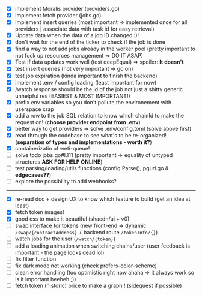 - [x] implement Moralis provider (providers.go)
- [x] implement fetch provider (jobs.go)
- [x] implement insert queries (most important => implemented once for all providers | associate data with task id for easy retrieval)
- [x] Update data when the data of a job ID changed :)!
- [x] don't wait for the end of the ticker to check if the job is done
- [x] find a way to not add jobs already in the worker pool (pretty important to not fuck up resources management => DO IT ASAP)
- [x] Test if data updates work well (test deepEqual) => spoiler: **It doesn't**
- [x] test insert queries (not very important => go on)
- [x] test job expiration (kinda important to finish the backend)
- [x] implement .env / config loading (least important for now)
- [x] /watch response should be the id of the job not just a shitty generic unhelpful res (EASIEST & MOST IMPORTANT!)
- [x] prefix env variables so you don't pollute the environement with userspace crap
- [x] add a row to the job SQL relation to know which chainId to make the request on! (**choose provider endpoint from .env**)
- [x] better way to get providers => solve .env/config.toml (solve above first)
- [x] read through the codebase to see what's to be re-organized! (**separation of types and implementations - worth it?**)
- [x] containerizatin of weti-queue!
- [ ] solve todo jobs.go#l.111 (pretty important => equality of untyped structures **ASK FOR HELP ONLINE**)
- [ ] test parsing/loading/utils functions (config.Parse(), pgurl.go & **edgecases??**)
- [ ] explore the possibility to add webhooks?
- - -
- [x] re-read doc + design UX to know which feature to build (get an idea at least)
- [x] fetch token images!
- [x] good css to make it beautiful (shacdn/ui + v0)
- [ ] swap interface for tokens (new front-end => dynamic `/swap/{contractAddress}` + backend route `/tokenInfo/{}`)
- [ ] watch jobs for the user (`/watch/{token}`)
- [ ] add a loading animation when switching chains/user (user feedback is important - the page looks dead lol)
- [ ] fix filter function
- [ ] fix dark mode not working (check prefers-color-scheme)
- [ ] clean error handling (too optimistic right now ahaha => it always work so is it important heeheh ;))
- [ ] fetch token (historic) price to make a graph ! (sidequest if possible)